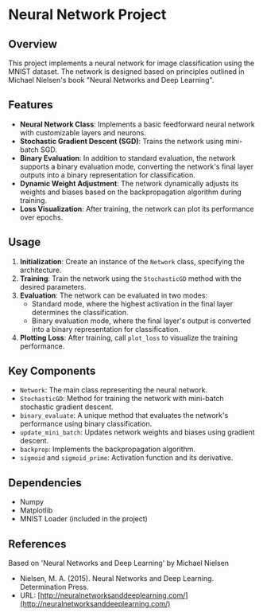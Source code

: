 # Neural Network Project

## Overview
This project implements a neural network for image classification using the MNIST dataset. The network is designed based on principles outlined in Michael Nielsen's book "Neural Networks and Deep Learning".

## Features
- **Neural Network Class**: Implements a basic feedforward neural network with customizable layers and neurons.
- **Stochastic Gradient Descent (SGD)**: Trains the network using mini-batch SGD.
- **Binary Evaluation**: In addition to standard evaluation, the network supports a binary evaluation mode, converting the network's final layer outputs into a binary representation for classification.
- **Dynamic Weight Adjustment**: The network dynamically adjusts its weights and biases based on the backpropagation algorithm during training.
- **Loss Visualization**: After training, the network can plot its performance over epochs.

## Usage
1. **Initialization**: Create an instance of the `Network` class, specifying the architecture.
2. **Training**: Train the network using the `StochasticGD` method with the desired parameters.
3. **Evaluation**: The network can be evaluated in two modes:
   - Standard mode, where the highest activation in the final layer determines the classification.
   - Binary evaluation mode, where the final layer's output is converted into a binary representation for classification.
4. **Plotting Loss**: After training, call `plot_loss` to visualize the training performance.

## Key Components
- `Network`: The main class representing the neural network.
- `StochasticGD`: Method for training the network with mini-batch stochastic gradient descent.
- `binary_evaluate`: A unique method that evaluates the network's performance using binary classification.
- `update_mini_batch`: Updates network weights and biases using gradient descent.
- `backprop`: Implements the backpropagation algorithm.
- `sigmoid` and `sigmoid_prime`: Activation function and its derivative.

## Dependencies
- Numpy
- Matplotlib
- MNIST Loader (included in the project)

## References
Based on 'Neural Networks and Deep Learning' by Michael Nielsen
- Nielsen, M. A. (2015). Neural Networks and Deep Learning. Determination Press.
- URL: [http://neuralnetworksanddeeplearning.com/](http://neuralnetworksanddeeplearning.com/)
